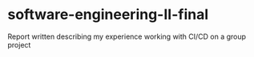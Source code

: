 # software-engineering-II-final
Report written describing my experience working with CI/CD on a group project

